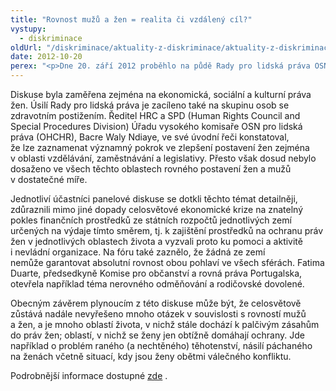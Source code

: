 ```yaml
---
title: "Rovnost mužů a žen = realita či vzdálený cíl?"
vystupy:
  - diskriminace
oldUrl: "/diskriminace/aktuality-z-diskriminace/aktuality-z-diskriminace-2012/rovnost-muzu-a-zen-realita-ci-vzdaleny-cil/"
date: 2012-10-20
perex: "<p>Dne 20. září 2012 proběhlo na půdě Rady pro lidská práva OSN (Human Rights Council) každoroční diskusní fórum na téma lidských práv a posilování práv žen v rámci OSN.</p>"
---
```


<!-- imported from the old website -->

<p class="align-blok">Diskuse byla zaměřena zejména na ekonomická, sociální a kulturní práva žen. Úsilí Rady pro lidská práva je zacíleno také na skupinu osob se zdravotním postižením. Ředitel HRC a SPD (Human Rights Council and Special Procedures Division) Úřadu vysokého komisaře OSN pro lidská práva (OHCHR), Bacre Waly Ndiaye, ve své úvodní řeči konstatoval, že lze zaznamenat významný pokrok ve zlepšení postavení žen zejména v oblasti vzdělávání, zaměstnávání a legislativy. Přesto však dosud nebylo dosaženo ve všech těchto oblastech rovného postavení žen a mužů v dostatečné míře.</p><p class="align-blok">Jednotliví účastníci panelové diskuse se dotkli těchto témat detailněji, zdůraznili mimo jiné dopady celosvětové ekonomické krize na znatelný pokles finančních prostředků ze státních rozpočtů jednotlivých zemí určených na výdaje tímto směrem, tj. k zajištění prostředků na ochranu práv žen v jednotlivých oblastech života a vyzvali proto ku pomoci a aktivitě i nevládní organizace. Na fóru také zaznělo, že žádná ze zemí nemůže garantovat absolutní rovnost obou pohlaví ve všech sférách. Fatima Duarte, předsedkyně Komise pro občanství a rovná práva Portugalska, otevřela například téma nerovného odměňování a rodičovské dovolené. </p><p class="align-blok">Obecným závěrem plynoucím z této diskuse může být, že celosvětově zůstává nadále nevyřešeno mnoho otázek v souvislosti s rovností mužů a žen, a je mnoho oblastí života, v nichž stále dochází k palčivým zásahům do práv žen; oblastí, v nichž se ženy jen obtížně domáhají ochrany. Jde například o problém raného (a nechtěného) těhotenství, násilí páchaného na ženách včetně situací, kdy jsou ženy obětmi válečného konfliktu.</p><p>Podrobnější informace dostupné <a title="Otevření do nového okna" href="http://www.ohchr.org/EN/NewsEvents/Pages/DisplayNews.aspx?NewsID=12554&amp;LangID=E" target="_blank">zde</a> . </p>
